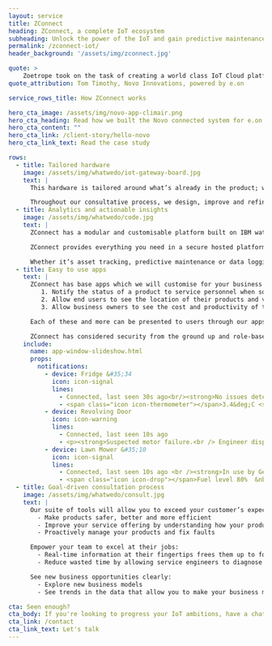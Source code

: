 ```yaml
---
layout: service
title: ZConnect
heading: ZConnect, a complete IoT ecosystem
subheading: Unlock the power of the IoT and gain predictive maintenance and insight about your products, delighting your customers with our managed service.
permalink: /zconnect-iot/
header_background: '/assets/img/zconnect.jpg'

quote: >
    Zoetrope took on the task of creating a world class IoT Cloud platform and mobile application that was easily scalable to serve millions of customers for Novo.
quote_attribution: Tom Timothy, Novo Innovations, powered by e.on

service_rows_title: How ZConnect works

hero_cta_image: /assets/img/novo-app-climair.png
hero_cta_heading: Read how we built the Novo connected system for e.on
hero_cta_content: ""
hero_cta_link: /client-story/hello-novo
hero_cta_link_text: Read the case study

rows:
  - title: Tailored hardware
    image: /assets/img/whatwedo/iot-gateway-board.jpg
    text: |
      This hardware is tailored around what’s already in the product; we can add new sensors to collect data or use existing sensors and just add the required hardware to connect the product to the internet via 3G, wi-fi or LPWA.

      Throughout our consultative process, we design, improve and refine the hardware to ensure that the final product will be built to provide the maximum business value for you.
  - title: Analytics and actionable insights
    image: /assets/img/whatwedo/code.jpg
    text: |
      ZConnect has a modular and customisable platform built on IBM watson technologies to provide a resilient and scalable platform to collect and aggregate data. Zoetrope is able to provide customisations and integrations with virtually any other software. This allows streamlining of existing processes.

      ZConnect provides everything you need in a secure hosted platform which is supported by the experts from Zoetrope.

      Whether it’s asset tracking, predictive maintenance or data logging, ZConnect has you covered.
  - title: Easy to use apps
    text: |
      ZConnect has base apps which we will customise for your business and are designed to be easy to use by your end-users, distributors and other stakeholders. These can be customised for several scenarios:
         1. Notify the status of a product to service personnel when something breaks
         2. Allow end users to see the location of their products and vital stats
         3. Allow business owners to see the cost and productivity of their equipment

      Each of these and more can be presented to users through our apps - Android, iOS and Web.

      ZConnect has considered security from the ground up and role-based permissions come as standard. Create groups and organisations to only give access to the data which is required for a particular party.
    include:
      name: app-window-slideshow.html
      props:
        notifications:
          - device: Fridge &#35;34
            icon: icon-signal
            lines:
              - Connected, last seen 30s ago<br/><strong>No issues detected</strong>
              - <span class="icon icon-thermometer"></span>3.4&deg;C <span class="icon icon-flash"></span> 300W
          - device: Revolving Door
            icon: icon-warning
            lines:
              - Connected, last seen 10s ago
              - <p><strong>Suspected motor failure.<br /> Engineer dispatched 30 minutes ago.</strong>
          - device: Lawn Mower &#35;10
            icon: icon-signal
            lines:
              - Connected, last seen 10s ago <br /><strong>In use by Gerry Smith</strong>
              - <span class="icon icon-drop"></span>Fuel level 80%  &nbsp;&nbsp;<span class="icon icon-map"></span><i> See location</i>
  - title: Goal-driven consultation process
    image: /assets/img/whatwedo/consult.jpg
    text: |
      Our suite of tools will allow you to exceed your customer’s expectations. Our consultative process always keeps the end goal in mind - create value in your business:
        - Make products safer, better and more efficient
        - Improve your service offering by understanding how your products are used
        - Proactively manage your products and fix faults

      Empower your team to excel at their jobs:
        - Real-time information at their fingertips frees them up to focus on managing customers and servicing your products
        - Reduce wasted time by allowing service engineers to diagnose and potentially fix issues remotely

      See new business opportunities clearly:
        - Explore new business models
        - See trends in the data that allow you to make your business more efficient

cta: Seen enough?
cta_body: If you're looking to progress your IoT ambitions, have a chat today!
cta_link: /contact
cta_link_text: Let's talk
---
```

